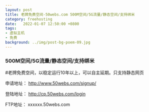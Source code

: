 ```yaml
---
layout: post
title: 老牌免费空间-50webs.com 500M空间/5G流量/静态空间/支持绑米
category: freehosting
date:   2022-01-07 12:50:00 +0800
tags:
- 虚拟主机
- 免费
background: ../img/post-bg-poem-09.jpg
---
```


### 500M空间/5G流量/静态空间/支持绑米

#老牌免费空间，以稳定运行10年以上，可以自主延期。只支持静态网页

申请地址：
http://www.50webs.com/signup/

登陆地址：
http://cp.50webs.com/login

FTP地址：
xxxxxx.50webs.com
